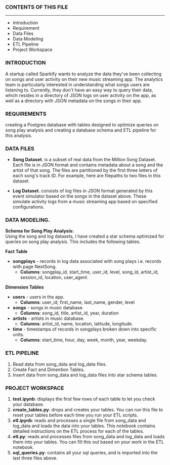 ### CONTENTS OF THIS FILE
---------------------

 * Introduction
 * Requirement
 * Data Files
 * Data Modeling
 * ETL Pipeline
 * Project Workspace


 
### INTRODUCTION 

A startup called Sparkify wants to analyze the data they've been collecting on songs and user activity on their new music streaming app. The analytics team is particularly interested in understanding what songs users are listening to. Currently, they don't have an easy way to query their data, which resides in a directory of JSON logs on user activity on the app, as well as a directory with JSON metadata on the songs in their app.

### REQUIREMENTS 

creating a Postgres database with tables designed to optimize queries on song play analysis and creating a database schema and ETL pipeline for this analysis.

### DATA FILES

* **Song Dataset**.
    is a subset of real data from the Million Song Dataset. Each file is in JSON format and contains metadata about a song and the artist of that song. The files are partitioned by the first three letters of each song's track ID. For example, here are filepaths to two files in this dataset.


* **Log Dataset**.
     consists of log files in JSON format generated by this event simulator based on the songs in the dataset above. These simulate activity logs from a music streaming app based on specified configurations.

### DATA MODELING.

**Schema for Song Play Analysis:**  
Using the song and log datasets, I have created a star schema optimized for queries on song play analysis. This includes the following tables.

**Fact Table**
* **songplays** - records in log data associated with song plays i.e. records with page NextSong.
    * **Columns**: songplay_id, start_time, user_id, level, song_id, artist_id, session_id, location, user_agent.
    
**Dimension Tables**
* **users** - users in the app.
    * **Columns**: user_id, first_name, last_name, gender, level    
* **songs** - songs in music database
    * **Columns**: song_id, title, artist_id, year, duration    
* **artists** - artists in music database.
    * **Columns**: artist_id, name, location, latitude, longitude.
* **time** - timestamps of records in songplays broken down into specific units.
    * **Columns**: start_time, hour, day, week, month, year, weekday.
    
### ETL PIPELINE  
1. Read data from song_data and log_data files.
2. Create Fact and Dimention Tables. 
3. Insert data from song_data and log_data files into star schema tables.

### PROJECT WORKSPACE
1. **test.ipynb**: displays the first few rows of each table to let you check your database.
2. **create_tables.py**: drops and creates your tables. You can run this file to reset your tables before each time you run your ETL scripts.
3. **etl.ipynb**: reads and processes a single file from song_data and log_data and loads the data into your tables. This notebook contains detailed instructions on the ETL process for each of the tables.
4. **etl.py**: reads and processes files from song_data and log_data and loads them into your tables. You can fill this out based on your work in the ETL notebook.
5. **sql_queries.py**: contains all your sql queries, and is imported into the last three files above.


